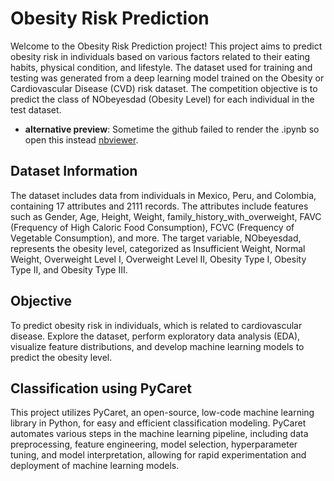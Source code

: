 # Obesity Risk Prediction

Welcome to the Obesity Risk Prediction project! This project aims to predict obesity risk in individuals based on various factors related to their eating habits, physical condition, and lifestyle. The dataset used for training and testing was generated from a deep learning model trained on the Obesity or Cardiovascular Disease (CVD) risk dataset. The competition objective is to predict the class of NObeyesdad (Obesity Level) for each individual in the test dataset.

- **alternative preview**: Sometime the github failed to render the .ipynb so open this instead [nbviewer](https://nbviewer.org/github/yuslama/obesity-risk-prediction-PyCaret/blob/main/obesity_risk.ipynb).

## Dataset Information

The dataset includes data from individuals in Mexico, Peru, and Colombia, containing 17 attributes and 2111 records. The attributes include features such as Gender, Age, Height, Weight, family_history_with_overweight, FAVC (Frequency of High Caloric Food Consumption), FCVC (Frequency of Vegetable Consumption), and more. The target variable, NObeyesdad, represents the obesity level, categorized as Insufficient Weight, Normal Weight, Overweight Level I, Overweight Level II, Obesity Type I, Obesity Type II, and Obesity Type III.

## Objective

To predict obesity risk in individuals, which is related to cardiovascular disease. Explore the dataset, perform exploratory data analysis (EDA), visualize feature distributions, and develop machine learning models to predict the obesity level.

## Classification using PyCaret

This project utilizes PyCaret, an open-source, low-code machine learning library in Python, for easy and efficient classification modeling. PyCaret automates various steps in the machine learning pipeline, including data preprocessing, feature engineering, model selection, hyperparameter tuning, and model interpretation, allowing for rapid experimentation and deployment of machine learning models.
